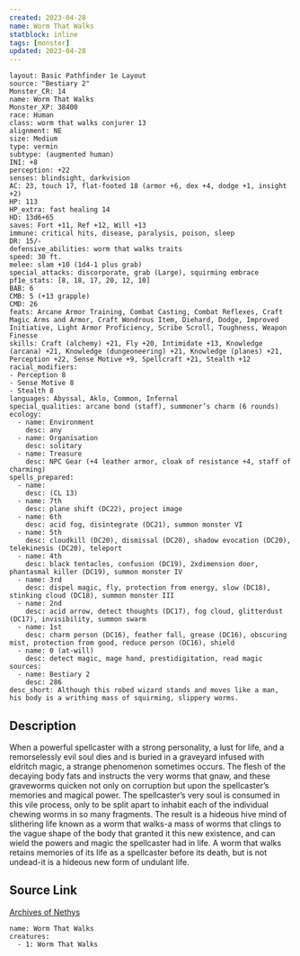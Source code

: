 ```yaml
---
created: 2023-04-28
name: Worm That Walks
statblock: inline
tags: [monster]
updated: 2023-04-28
---
```

```statblock
layout: Basic Pathfinder 1e Layout
source: "Bestiary 2"
Monster_CR: 14
name: Worm That Walks
Monster_XP: 38400
race: Human
class: worm that walks conjurer 13
alignment: NE
size: Medium
type: vermin
subtype: (augmented human)
INI: +8
perception: +22
senses: blindsight, darkvision
AC: 23, touch 17, flat-footed 18 (armor +6, dex +4, dodge +1, insight +2)
HP: 113
HP_extra: fast healing 14
HD: 13d6+65
saves: Fort +11, Ref +12, Will +13
immune: critical hits, disease, paralysis, poison, sleep
DR: 15/-
defensive_abilities: worm that walks traits
speed: 30 ft.
melee: slam +10 (1d4-1 plus grab)
special_attacks: discorporate, grab (Large), squirming embrace
pf1e_stats: [8, 18, 17, 20, 12, 10]
BAB: 6
CMB: 5 (+13 grapple)
CMD: 26
feats: Arcane Armor Training, Combat Casting, Combat Reflexes, Craft Magic Arms and Armor, Craft Wondrous Item, Diehard, Dodge, Improved Initiative, Light Armor Proficiency, Scribe Scroll, Toughness, Weapon Finesse
skills: Craft (alchemy) +21, Fly +20, Intimidate +13, Knowledge (arcana) +21, Knowledge (dungeoneering) +21, Knowledge (planes) +21, Perception +22, Sense Motive +9, Spellcraft +21, Stealth +12
racial_modifiers:
- Perception 8
- Sense Motive 8
- Stealth 8
languages: Abyssal, Aklo, Common, Infernal
special_qualities: arcane bond (staff), summoner’s charm (6 rounds)
ecology:
  - name: Environment
    desc: any
  - name: Organisation
    desc: solitary
  - name: Treasure
    desc: NPC Gear (+4 leather armor, cloak of resistance +4, staff of charming)
spells_prepared:
  - name:
    desc: (CL 13)
  - name: 7th
    desc: plane shift (DC22), project image
  - name: 6th
    desc: acid fog, disintegrate (DC21), summon monster VI
  - name: 5th
    desc: cloudkill (DC20), dismissal (DC20), shadow evocation (DC20), telekinesis (DC20), teleport
  - name: 4th
    desc: black tentacles, confusion (DC19), 2xdimension door, phantasmal killer (DC19), summon monster IV
  - name: 3rd
    desc: dispel magic, fly, protection from energy, slow (DC18), stinking cloud (DC18), summon monster III
  - name: 2nd
    desc: acid arrow, detect thoughts (DC17), fog cloud, glitterdust (DC17), invisibility, summon swarm
  - name: 1st
    desc: charm person (DC16), feather fall, grease (DC16), obscuring mist, protection from good, reduce person (DC16), shield
  - name: 0 (at-will)
    desc: detect magic, mage hand, prestidigitation, read magic
sources:
  - name: Bestiary 2
    desc: 286
desc_short: Although this robed wizard stands and moves like a man, his body is a writhing mass of squirming, slippery worms.
```
## Description
When a powerful spellcaster with a strong personality, a lust for life, and a remorselessly evil soul dies and is buried in a graveyard infused with eldritch magic, a strange phenomenon sometimes occurs. The flesh of the decaying body fats and instructs the very worms that gnaw, and these graveworms quicken not only on corruption but upon the spellcaster’s memories and magical power. The spellcaster’s very soul is consumed in this vile process, only to be split apart to inhabit each of the individual chewing worms in so many fragments. The result is a hideous hive mind of slithering life known as a worm that walks-a mass of worms that clings to the vague shape of the body that granted it this new existence, and can wield the powers and magic the spellcaster had in life. A worm that walks retains memories of its life as a spellcaster before its death, but is not undead-it is a hideous new form of undulant life.
## Source Link
[Archives of Nethys](https://aonprd.com/MonsterDisplay.aspx?ItemName=Worm%20That%20Walks)
```encounter-table
name: Worm That Walks
creatures:
  - 1: Worm That Walks
```

